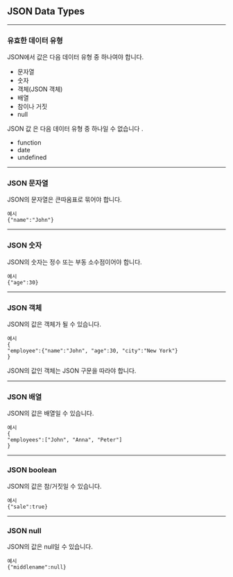 ## JSON Data Types

---

### 유효한 데이터 유형

JSON에서 값은 다음 데이터 유형 중 하나여야 합니다.

- 문자열
- 숫자
- 객체(JSON 객체)
- 배열
- 참이나 거짓
- null

JSON 값 은 다음 데이터 유형 중 하나일 수 없습니다 .

- function
- date
- undefined

---

### JSON 문자열

JSON의 문자열은 큰따옴표로 묶어야 합니다.

    예시
    {"name":"John"}

---

### JSON 숫자

JSON의 숫자는 정수 또는 부동 소수점이어야 합니다.

    예시
    {"age":30}

---

### JSON 객체

JSON의 값은 객체가 될 수 있습니다.

    예시
    {
    "employee":{"name":"John", "age":30, "city":"New York"}
    }

JSON의 값인 객체는 JSON 구문을 따라야 합니다.

---

### JSON 배열

JSON의 값은 배열일 수 있습니다.

    예시
    {
    "employees":["John", "Anna", "Peter"]
    }

---

### JSON boolean

JSON의 값은 참/거짓일 수 있습니다.

    예시
    {"sale":true}

---

### JSON null

JSON의 값은 null일 수 있습니다.

    예시
    {"middlename":null}
